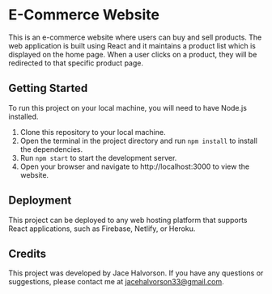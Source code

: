 # E-Commerce Website

This is an e-commerce website where users can buy and sell products. The web application is built using React and it maintains a product list which is displayed on the home page. When a user clicks on a product, they will be redirected to that specific product page.

## Getting Started
To run this project on your local machine, you will need to have Node.js installed.

1. Clone this repository to your local machine.
2. Open the terminal in the project directory and run `npm install` to install the dependencies.
3. Run `npm start` to start the development server.
4. Open your browser and navigate to http://localhost:3000 to view the website.

## Deployment
This project can be deployed to any web hosting platform that supports React applications, such as Firebase, Netlify, or Heroku.

## Credits
This project was developed by Jace Halvorson. If you have any questions or suggestions, please contact me at jacehalvorson33@gmail.com.